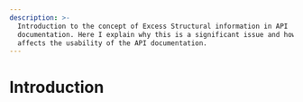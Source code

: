 ```yaml
---
description: >-
  Introduction to the concept of Excess Structural information in API
  documentation. Here I explain why this is a significant issue and how it
  affects the usability of the API documentation.
---
```


# Introduction

